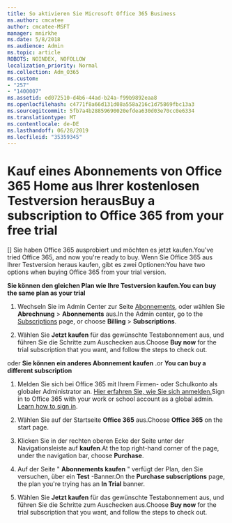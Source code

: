 ```yaml
---
title: So aktivieren Sie Microsoft Office 365 Business
ms.author: cmcatee
author: cmcatee-MSFT
manager: mnirkhe
ms.date: 5/8/2018
ms.audience: Admin
ms.topic: article
ROBOTS: NOINDEX, NOFOLLOW
localization_priority: Normal
ms.collection: Adm_O365
ms.custom:
- "257"
- "1400007"
ms.assetid: ed072510-d4b6-44ad-b24a-f99b9892eaa8
ms.openlocfilehash: c4771f8a66d131d08a558a216c1d75869fbc13a3
ms.sourcegitcommit: 5fb7a4b28859690020efdea630d03e70cc0e6334
ms.translationtype: MT
ms.contentlocale: de-DE
ms.lasthandoff: 06/28/2019
ms.locfileid: "35359345"
---
```

# <a name="buy-a-subscription-to-office-365-from-your-free-trial"></a><span data-ttu-id="c13c7-102">Kauf eines Abonnements von Office 365 Home aus Ihrer kostenlosen Testversion heraus</span><span class="sxs-lookup"><span data-stu-id="c13c7-102">Buy a subscription to Office 365 from your free trial</span></span>

<span data-ttu-id="c13c7-103">[] Sie haben Office 365 ausprobiert und möchten es jetzt kaufen.</span><span class="sxs-lookup"><span data-stu-id="c13c7-103">You've tried Office 365, and now you're ready to buy.</span></span> <span data-ttu-id="c13c7-104">Wenn Sie Office 365 aus Ihrer Testversion heraus kaufen, gibt es zwei Optionen:</span><span class="sxs-lookup"><span data-stu-id="c13c7-104">You have two options when buying Office 365 from your trial version.</span></span>
  
 <span data-ttu-id="c13c7-105">**Sie können den gleichen Plan wie Ihre Testversion kaufen.**</span><span class="sxs-lookup"><span data-stu-id="c13c7-105">**You can buy the same plan as your trial**</span></span>
  
1. <span data-ttu-id="c13c7-106">Wechseln Sie im Admin Center zur Seite [Abonnements](https://go.microsoft.com/fwlink/p/?linkid=842054), oder wählen Sie **Abrechnung** \> **Abonnements** aus.</span><span class="sxs-lookup"><span data-stu-id="c13c7-106">In the Admin center, go to the [Subscriptions](https://go.microsoft.com/fwlink/p/?linkid=842054) page, or choose **Billing** \> **Subscriptions**.</span></span>

2. <span data-ttu-id="c13c7-107">Wählen Sie **Jetzt kaufen** für das gewünschte Testabonnement aus, und führen Sie die Schritte zum Auschecken aus.</span><span class="sxs-lookup"><span data-stu-id="c13c7-107">Choose **Buy now** for the trial subscription that you want, and follow the steps to check out.</span></span>

<span data-ttu-id="c13c7-108">oder **Sie können ein anderes Abonnement kaufen** .</span><span class="sxs-lookup"><span data-stu-id="c13c7-108">or **You can buy a different subscription**</span></span>
  
1. <span data-ttu-id="c13c7-109">Melden Sie sich bei Office 365 mit Ihrem Firmen- oder Schulkonto als globaler Administrator an. [Hier erfahren Sie, wie Sie sich anmelden.](https://support.office.com/article/e9eb7d51-5430-4929-91ab-6157c5a050b4)</span><span class="sxs-lookup"><span data-stu-id="c13c7-109">Sign in to Office 365 with your work or school account as a global admin. [Learn how to sign in](https://support.office.com/article/e9eb7d51-5430-4929-91ab-6157c5a050b4).</span></span>

2. <span data-ttu-id="c13c7-110">Wählen Sie auf der Startseite **Office 365** aus.</span><span class="sxs-lookup"><span data-stu-id="c13c7-110">Choose **Office 365** on the start page.</span></span>

3. <span data-ttu-id="c13c7-111">Klicken Sie in der rechten oberen Ecke der Seite unter der Navigationsleiste auf **kaufen**.</span><span class="sxs-lookup"><span data-stu-id="c13c7-111">At the top right-hand corner of the page, under the navigation bar, choose **Purchase**.</span></span>

4. <span data-ttu-id="c13c7-112">Auf der Seite " **Abonnements kaufen** " verfügt der Plan, den Sie versuchen, über ein **Test** -Banner.</span><span class="sxs-lookup"><span data-stu-id="c13c7-112">On the **Purchase subscriptions** page, the plan you're trying has an **In Trial** banner.</span></span>

5. <span data-ttu-id="c13c7-113">Wählen Sie **Jetzt kaufen** für das gewünschte Testabonnement aus, und führen Sie die Schritte zum Auschecken aus.</span><span class="sxs-lookup"><span data-stu-id="c13c7-113">Choose **Buy now** for the trial subscription that you want, and follow the steps to check out.</span></span>
